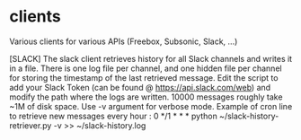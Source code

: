 # clients
Various clients for various APIs (Freebox, Subsonic, Slack, ...)

[SLACK]
The slack client retrieves history for all Slack channels and writes it in a file.
There is one log file per channel, and one hidden file per channel for storing the timestamp of the last retrieved message.
Edit the script to add your Slack Token (can be found @ https://api.slack.com/web) and modify the path where the logs are written.
10000 messages roughly take ~1M of disk space.
Use -v argument for verbose mode.
Example of cron line to retrieve new messages every hour :
0 */1 * * * python ~/slack-history-retriever.py -v >> ~/slack-history.log